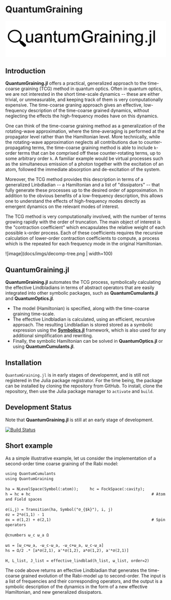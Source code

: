# QuantumGraining

![](docs/imgs/quantumgraining.png)

## Introduction
**QuantumGraining.jl** offers a practical, generalized approach to the time-coarse graining (TCG) method in quantum optics. Often in quantum optics, we are not interested in the short time-scale dynamics -- these are either trivial, or unmeasurable, and keeping track of them is very computationally expensive. The time-coarse graning approach gives an effective, low-frequency description of the time-coarse grained dynamics, without neglecting the effects the high-frequency modes have on this dynamics.

One can think of the time-coarse graining method as a generalization of the rotating-wave approximation, where the time-averaging is performed at the propagator level rather than the Hamiltonian level. More technically, while the rotating-wave approximation neglects all contributions due to counter-propagating terms, the time-coarse graining method is able to include `k`-order terms that can be comprised off these counter-rotating terms,
up to some arbitrary order `k`.  A familiar example would be virtual processes such as the simultaneous emission of a photon together with the excitation of an atom, followed the immediate absorption and de-excitation of the system.

Moreover, the TCG method provides this description in terms of a generalized Linbdladian -- a Hamiltonian and a list of "dissipators" -- that fully generate these processes up to the desired order of approximation. In addition to the obvious benefits of a low-frequency description, this allows one to understand the effects of high-frequency modes directly as emergent dynamics on the relevant modes of interest.

The TCG method is very computationally involved, with the number of terms growing rapidly with the order of truncation. The main object of interest is the "contraction coefficient" which encapsulates the relative weight of each possible `k`-order process. Each of these coefficients requires the recursive calculation of lower-order contraction coefficients to compute, a process which is the repeated for each frequency mode in the original Hamiltonian.

![image](docs/imgs/decomp-tree.png | width=100)

## QuantumGraining.jl
**QuantumGraining.jl** automates the TCG process, symbolically calculating the effective Lindbladians in terms of abstract operators that are easily integrated into other symbolic packages, such as **QuantumCumulants.jl** and **QuantumOptics.jl**.

* The model (Hamiltonian) is specified, along with the time-coarse graining time-scale.
* The effective Lindbladian is calculated, using an efficient, recursive approach. The resulting Lindbladian is stored stored as a symbolic expression using the [**Symbolics.jl**](https://github.com/JuliaSymbolics/Symbolics.jl) framework, which is also used for any additional simplification and rewriting.
* Finally, the symbolic Hamiltonian can be solved in **QuantumOptics.jl** or using **QuantumCumulants.jl**. 

## Installation

`QuantumGraining.jl` is in early stages of developemnt, and is still not registered in the Julia package registrator. For the time being, the package can be installed by cloning the repository from GitHub. 
To install, clone the repository, then use the Julia package manager to `activate` and `build`.

## Development Status
Note that **QuantumGraining.jl** is still at an early stage of development.

[![Build Status](https://github.com/leonbello/QuantumGraining.jl/actions/workflows/CI.yml/badge.svg?branch=main)](https://github.com/leonbello/QuantumGraining.jl/actions/workflows/CI.yml?query=branch%3Amain)

## Short example
As a simple illustrative example, let us consider the implementation of a second-order time coarse graining of the Rabi model:
```
using QuantumCumulants
using QuantumGraining

ha = NLevelSpace(Symbol(:atom));     hc = FockSpace(:cavity);  
h = hc ⊗ hc                                                     # Atom and Field spaces

σ(i,j) = Transition(ha, Symbol("σ_{$k}"), i, j)    
σz = 2*σ(1,1) - 1
σx = σ(1,2) + σ(2,1)                                            # Spin operators

@cnumbers ω_c ω_a Ω

ωs = [ω_c+ω_a, -ω_c-ω_a, -ω_c+ω_a, ω_c-ω_a]
hs = Ω/2 .* [a*σ(2,1), a'*σ(1,2), a*σ(1,2), a'*σ(2,1)]

H, L_list, J_list = effective_lindblad(h_list, ω_list, order=2)
```

The code above returns an effective Lindbladian that generates the time-coarse grained evolution of the Rabi-model up to second-order. The input is a list of frequencies and their corresponding operators, and the output is a symbolic description of the dynamics in the form of a new effective Hamiltonian, and new generalized dissipators.
